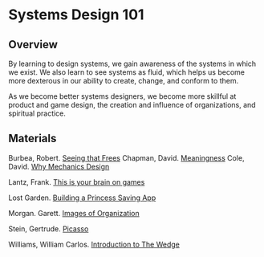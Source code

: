 # Systems Design 101
## Overview
By learning to design systems, we gain awareness of the systems in which we exist. We also learn to see systems as fluid, which helps us become more dexterous in our ability to create, change, and conform to them. 

As we become better systems designers, we become more skillful at product and game design, the creation and influence of organizations, and spiritual practice. 

## Materials

Burbea, Robert. [Seeing that Frees](https://www.amazon.com/Seeing-That-Frees-Robert-Burbea/dp/0992848911)
Chapman, David. [Meaningness](https://meaningness.com/)
Cole, David. [Why Mechanics Design](https://medium.com/quora-design/why-mechanics-design-90bdbd97151a)

Lantz, Frank. [This is your brain on games](http://www.gdcvault.com/play/1025011/This-is-Your-Brain-on)

Lost Garden. [Building a Princess Saving App](http://lunar.lostgarden.com/Mixing_Games_and_Applications.pdf)

Morgan. Garett. [Images of Organization](https://www.amazon.com/Images-Organization-Gareth-Morgan/dp/1412939798)

Stein, Gertrude. [Picasso](https://nick-barr-bypm.squarespace.com/s/Stein-on-Picasso.pdf)

Williams, William Carlos. [Introduction to The Wedge](https://www.poetryfoundation.org/articles/69410/introduction-to-the-wedge)

